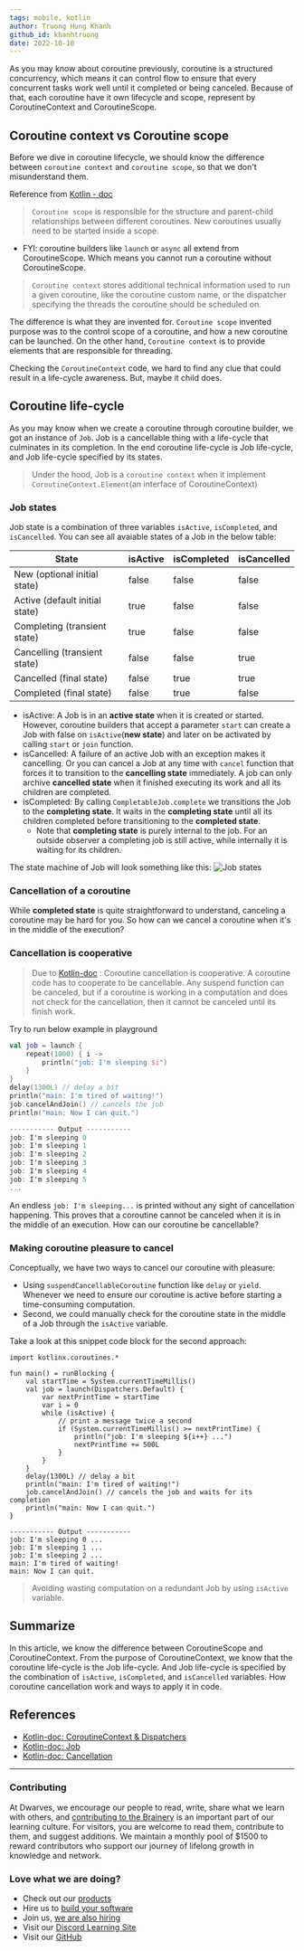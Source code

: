 ```yaml
---
tags: mobile, kotlin
author: Truong Hung Khanh
github_id: khanhtruong
date: 2022-10-10
---
```


As you may know about coroutine previously, coroutine is a structured concurrency, which means it can control flow to ensure that every concurrent tasks work well until it completed or being canceled. Because of that, each coroutine have it own lifecycle and scope, represent by CoroutineContext and CoroutineScope.

## Coroutine context vs Coroutine scope

Before we dive in coroutine lifecycle, we should know the difference between `coroutine context` and `coroutine scope`, so that we don't misunderstand them.

Reference from [Kotlin - doc](https://kotlinlang.org/docs/coroutines-and-channels.html#structured-concurrency)
> `Coroutine scope` is responsible for the structure and parent-child relationships between different coroutines. New coroutines usually need to be started inside a scope.
- FYI: coroutine builders like `launch` or `async` all extend from CoroutineScope. Which means you cannot run a coroutine without CoroutineScope.

>`Coroutine context` stores additional technical information used to run a given coroutine, like the coroutine custom name, or the dispatcher specifying the threads the coroutine should be scheduled on.

The difference is what they are invented for. `Coroutine scope` invented purpose was to the control scope of a coroutine, and how a new coroutine can be launched. On the other hand, `Coroutine context` is to provide elements that are responsible for threading.

Checking the `CoroutineContext` code, we hard to find any clue that could result in a life-cycle awareness. But, maybe it child does.

## Coroutine life-cycle

As you may know when we create a coroutine through coroutine builder, we got an instance of `Job`. Job is a cancellable thing with a life-cycle that culminates in its completion. In the end coroutine life-cycle is Job life-cycle, and Job life-cycle specified by its states.

> Under the hood, Job is a `coroutine context` when it implement `CoroutineContext.Element`(an interface of CoroutineContext)

### Job states

Job state is a combination of three variables `isActive`, `isCompleted`, and `isCancelled`. You can see all avaiable states of a Job in the below table:

| State                          | isActive | isCompleted | isCancelled |
|--------------------------------|----------|-------------|-------------|
| New (optional initial state)   | false    | false       | false       |
| Active (default initial state) | true     | false       | false       |
| Completing (transient state)   | true     | false       | false       |
| Cancelling (transient state)   | false    | false       | true        |
| Cancelled (final state)        | false    | true        | true        |
| Completed (final state)        | false    | true        | false       |

- isActive: A Job is in an **active state** when it is created or started. However, coroutine builders that accept a parameter `start` can create a Job with false on `isActive`(**new state**) and later on be activated by calling `start` or `join` function.
- isCancelled: A failure of an active Job with an exception makes it cancelling. Or you can cancel a Job at any time with `cancel` function that forces it to transition to the **cancelling state** immediately. A job can only archive **cancelled state** when it finished executing its work and all its children are completed.
- isCompleted: By calling `CompletableJob.complete` we transitions the Job to the **completing state**. It waits in the **completing state** until all its children completed before transitioning to the **completed state**.
    - Note that **completing state** is purely internal to the job. For an outside observer a completing job is still active, while internally it is waiting for its children.

The state machine of Job will look something like this:
![Job states](https://khanhth-public-image-raw.s3.ap-southeast-1.amazonaws.com/job-states.png)

### Cancellation of a coroutine

While **completed state** is quite straightforward to understand, canceling a coroutine may be hard for you. So how can we cancel a coroutine when it's in the middle of the execution?

### Cancellation is cooperative

> Due to [Kotlin-doc](https://kotlinlang.org/docs/cancellation-and-timeouts.html#cancellation-is-cooperative) : Coroutine cancellation is cooperative. A coroutine code has to cooperate to be cancellable. Any suspend function can be canceled, but if a coroutine is working in a computation and does not check for the cancellation, then it cannot be canceled until its finish work.

Try to run below example in playground

```kotlin
val job = launch {
    repeat(1000) { i ->
        println("job: I'm sleeping $i")
    }
}
delay(1300L) // delay a bit
println("main: I'm tired of waiting!")
job.cancelAndJoin() // cancels the job
println("main: Now I can quit.")

----------- Output -----------
job: I'm sleeping 0
job: I'm sleeping 1
job: I'm sleeping 2
job: I'm sleeping 3
job: I'm sleeping 4
job: I'm sleeping 5
...
```

An endless `job: I'm sleeping...` is printed without any sight of cancellation happening. This proves that a coroutine cannot be canceled when it is in the middle of an execution. How can our coroutine be cancellable?

### Making coroutine pleasure to cancel

Conceptually, we have two ways to cancel our coroutine with pleasure:
- Using `suspendCancellableCoroutine` function like `delay` or `yield`. Whenever we need to ensure our coroutine is active before starting a time-consuming computation.
- Second, we could manually check for the coroutine state in the middle of a Job through the `isActive` variable.

Take a look at this snippet code block for the second approach:

```kotilin
import kotlinx.coroutines.*

fun main() = runBlocking {
    val startTime = System.currentTimeMillis()
    val job = launch(Dispatchers.Default) {
        var nextPrintTime = startTime
        var i = 0
        while (isActive) {
            // print a message twice a second
            if (System.currentTimeMillis() >= nextPrintTime) {
                println("job: I'm sleeping ${i++} ...")
                nextPrintTime += 500L
            }
        }
    }
    delay(1300L) // delay a bit
    println("main: I'm tired of waiting!")
    job.cancelAndJoin() // cancels the job and waits for its completion
    println("main: Now I can quit.")
}

----------- Output -----------
job: I'm sleeping 0 ...
job: I'm sleeping 1 ...
job: I'm sleeping 2 ...
main: I'm tired of waiting!
main: Now I can quit.
```

> Avoiding wasting computation on a redundant Job by using `isActive` variable.

## Summarize

In this article, we know the difference between CoroutineScope and CoroutineContext. From the purpose of CoroutineContext, we know that the coroutine life-cycle is the Job life-cycle. And Job life-cycle is specified by the combination of `isActive`, `isCompleted`, and `isCancelled` variables. How coroutine cancellation work and ways to apply it in code.

## References

- [Kotlin-doc: CoroutineContext & Dispatchers](https://kotlinlang.org/docs/coroutine-context-and-dispatchers.html)
- [Kotlin-doc: Job](https://kotlinlang.org/api/kotlinx.coroutines/kotlinx-coroutines-core/kotlinx.coroutines/-job/)
- [Kotlin-doc: Cancellation](https://kotlinlang.org/docs/cancellation-and-timeouts.html#cancellation-is-cooperative)

---
<!-- CTA -->
### Contributing

At Dwarves, we encourage our people to read, write, share what we learn with others, and [contributing to the Brainery](./CONTRIBUTING.md) is an important part of our learning culture. For visitors, you are welcome to read them, contribute to them, and suggest additions. We maintain a monthly pool of $1500 to reward contributors who support our journey of lifelong growth in knowledge and network.

### Love what we are doing?

- Check out our [products](https://superbits.co)
- Hire us to [build your software](https://d.foundation)
- Join us, [we are also hiring](https://github.com/dwarvesf/WeAreHiring)
- Visit our [Discord Learning Site](https://discord.gg/dzNBpNTVEZ)
- Visit our [GitHub](https://github.com/dwarvesf)